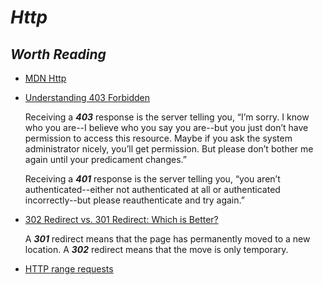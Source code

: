 # _Http_

## _Worth Reading_

- [MDN Http](https://developer.mozilla.org/en-US/docs/Web/HTTP)
- [Understanding 403 Forbidden](http://www.dirv.me/blog/2011/07/18/understanding-403-forbidden/index.html)

    Receiving a **_403_** response is the server telling you, “I’m sorry. I know who you are--I believe who you say you are--but you just don’t have permission to access this resource. Maybe if you ask the system administrator nicely, you’ll get permission. But please don’t bother me again until your predicament changes.”

    Receiving a **_401_** response is the server telling you, “you aren’t authenticated--either not authenticated at all or authenticated incorrectly--but please reauthenticate and try again.”

- [302 Redirect vs. 301 Redirect: Which is Better?](https://www.hochmanconsultants.com/301-vs-302-redirect/)

    A **_301_** redirect means that the page has permanently moved to a new location. A **_302_** redirect means that the move is only temporary.
    
- [HTTP range requests](https://developer.mozilla.org/en-US/docs/Web/HTTP/Range_requests)    
